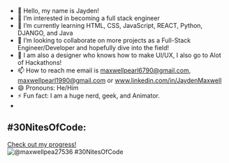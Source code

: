 - 👋 Hello, my name is Jayden!
- 👀 I’m interested in becoming a full stack engineer
- 🌱 I’m currently learning HTML, CSS, JavaScript, REACT, Python, DJANGO, and Java
- 💞️ I’m looking to collaborate on more projects as a Full-Stack Engineer/Developer and hopefully dive into the field!
- 💞️ I am also a designer who knows how to make UI/UX, I also go to Alot of Hackathons!
- 📫 How to reach me email is maxwellpearl6790@gmail.com, maxwellpearl1990@gmail.com or www.linkedin.com/in/JaydenMaxwell
- 😄 Pronouns: He/Him
- ⚡ Fun fact: I am a huge nerd, geek, and Animator. 
- 


## #30NitesOfCode:
  [Check out my progress!](https://www.codedex.io/@maxwellpea27536/30-nites-of-code)  
  ![@maxwellpea27536 #30NitesOfCode](https://www.codedex.io/api/petStatus?user=maxwellpea27536)
